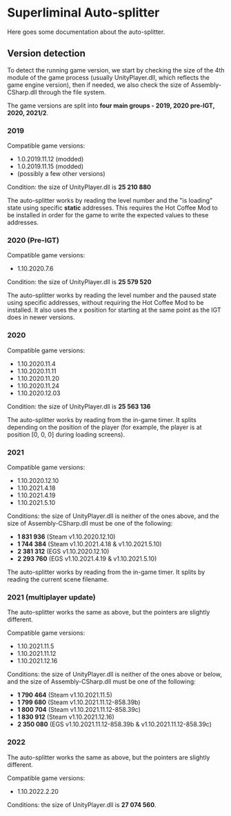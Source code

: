 # Superliminal Auto-splitter

Here goes some documentation about the auto-splitter.

## Version detection

To detect the running game version, we start by checking the size of the 4th module of the game process (usually UnityPlayer.dll, which reflects the game engine version), then if needed, we also check the size of Assembly-CSharp.dll through the file system.

The game versions are split into **four main groups - 2019, 2020 pre-IGT, 2020, 2021/2**.

### 2019

Compatible game versions:
- 1.0.2019.11.12 (modded)
- 1.0.2019.11.15 (modded)
- (possibly a few other versions)

Condition: the size of UnityPlayer.dll is **25 210 880**

The auto-splitter works by reading the level number and the "is loading" state using specific **static** addresses. This requires the Hot Coffee Mod to be installed in order for the game to write the expected values to these addresses.

### 2020 (Pre-IGT)

Compatible game versions:
- 1.10.2020.7.6

Condition: the size of UnityPlayer.dll is **25 579 520**

The auto-splitter works by reading the level number and the paused state using specific addresses, without requiring the Hot Coffee Mod to be installed. It also uses the x position for starting at the same point as the IGT does in newer versions.

### 2020

Compatible game versions:
- 1.10.2020.11.4
- 1.10.2020.11.11
- 1.10.2020.11.20
- 1.10.2020.11.24
- 1.10.2020.12.03

Condition: the size of UnityPlayer.dll is **25 563 136**

The auto-splitter works by reading from the in-game timer. It splits depending on the position of the player (for example, the player is at position [0, 0, 0] during loading screens).

### 2021

Compatible game versions:
- 1.10.2020.12.10
- 1.10.2021.4.18
- 1.10.2021.4.19
- 1.10.2021.5.10

Conditions: the size of UnityPlayer.dll is neither of the ones above, and the size of Assembly-CSharp.dll must be one of the following:
- **1 831 936** (Steam v1.10.2020.12.10)
- **1 744 384** (Steam v1.10.2021.4.18 & v1.10.2021.5.10)
- **2 381 312** (EGS v1.10.2020.12.10)
- **2 293 760** (EGS v1.10.2021.4.19 & v1.10.2021.5.10)

The auto-splitter works by reading from the in-game timer. It splits by reading the current scene filename.

### 2021 (multiplayer update)

The auto-splitter works the same as above, but the pointers are slightly different.

Compatible game versions:
- 1.10.2021.11.5
- 1.10.2021.11.12
- 1.10.2021.12.16

Conditions: the size of UnityPlayer.dll is neither of the ones above or below, and the size of Assembly-CSharp.dll must be one of the following:
- **1 790 464** (Steam v1.10.2021.11.5)
- **1 799 680** (Steam v1.10.2021.11.12-858.39b)
- **1 800 704** (Steam v1.10.2021.11.12-858.39c)
- **1 830 912** (Steam v1.10.2021.12.16)
- **2 350 080** (EGS v1.10.2021.11.12-858.39b & v1.10.2021.11.12-858.39c)

### 2022

The auto-splitter works the same as above, but the pointers are slightly different.

Compatible game versions:
- 1.10.2022.2.20

Conditions: the size of UnityPlayer.dll is **27 074 560**.
